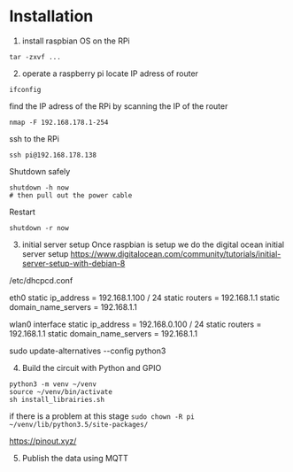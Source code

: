 # Installation
1. install raspbian OS on the RPi
```
tar -zxvf ...
```
2. operate a raspberry pi
locate IP adress of router
```
ifconfig
```
find the IP adress of the RPi by scanning the IP of the router
```
nmap -F 192.168.178.1-254
```
ssh to the RPi
```
ssh pi@192.168.178.138
```
Shutdown safely
```
shutdown -h now
# then pull out the power cable
```
Restart
```
shutdown -r now
```

3. initial server setup
Once raspbian is setup we do the digital ocean initial server setup
https://www.digitalocean.com/community/tutorials/initial-server-setup-with-debian-8


/etc/dhcpcd.conf

eth0
static ip_address = 192.168.1.100 / 24
static routers = 192.168.1.1
static domain_name_servers = 192.168.1.1

wlan0 interface
static ip_address = 192.168.0.100 / 24
static routers = 192.168.1.1
static domain_name_servers = 192.168.1.1

sudo update-alternatives --config python3

4. Build the circuit with Python and GPIO
```
python3 -m venv ~/venv
source ~/venv/bin/activate
sh install_librairies.sh
```
if there is a problem at this stage `sudo chown -R pi ~/venv/lib/python3.5/site-packages/`

https://pinout.xyz/

5. Publish the data using MQTT
